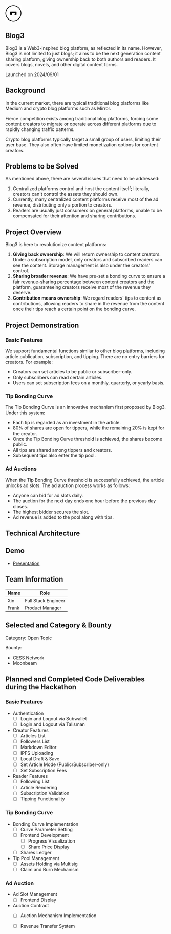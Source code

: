 
<img src="./White.png" width="50px">

## Blog3

Blog3 is a Web3-inspired blog platform, as reflected in its name. However, Blog3 is not limited to just blogs; it aims to be the next generation content sharing platform, giving ownership back to both authors and readers. It covers blogs, novels, and other digital content forms.

Launched on 2024/09/01

## Background

In the current market, there are typical traditional blog platforms like Medium and crypto blog platforms such as Mirror.

Fierce competition exists among traditional blog platforms, forcing some content creators to migrate or operate across different platforms due to rapidly changing traffic patterns.

Crypto blog platforms typically target a small group of users, limiting their user base. They also often have limited monetization options for content creators.

## Problems to be Solved

As mentioned above, there are several issues that need to be addressed:

1. Centralized platforms control and host the content itself; literally, creators can't control the assets they should own.
2. Currently, many centralized content platforms receive most of the ad revenue, distributing only a portion to creators.
3. Readers are usually just consumers on general platforms, unable to be compensated for their attention and sharing contributions.

## Project Overview

Blog3 is here to revolutionize content platforms:

1. **Giving back ownership**: We will return ownership to content creators. Under a subscription model, only creators and subscribed readers can see the content. Storage management is also under the creators' control.
2. **Sharing broader revenue**: We have pre-set a bonding curve to ensure a fair revenue-sharing percentage between content creators and the platform, guaranteeing creators receive most of the revenue they deserve.
3. **Contribution means ownership**: We regard readers' tips to content as contributions, allowing readers to share in the revenue from the content once their tips reach a certain point on the bonding curve.


## Project Demonstration

### Basic Features

We support fundamental functions similar to other blog platforms, including article publication, subscription, and tipping. There are no entry barriers for creators. For example:

- Creators can set articles to be public or subscriber-only.
- Only subscribers can read certain articles.
- Users can set subscription fees on a monthly, quarterly, or yearly basis.

### Tip Bonding Curve

The Tip Bonding Curve is an innovative mechanism first proposed by Blog3. Under this system:

- Each tip is regarded as an investment in the article.
- 80% of shares are open for tippers, while the remaining 20% is kept for the creator.
- Once the Tip Bonding Curve threshold is achieved, the shares become public.
- All tips are shared among tippers and creators.
- Subsequent tips also enter the tip pool.

### Ad Auctions

When the Tip Bonding Curve threshold is successfully achieved, the article unlocks ad slots. The ad auction process works as follows:

- Anyone can bid for ad slots daily.
- The auction for the next day ends one hour before the previous day closes.
- The highest bidder secures the slot.
- Ad revenue is added to the pool along with tips.


## Technical Architecture


## Demo

- [Presentation](https://docs.google.com/presentation/d/1iUXXtaeWJx--H7DTvjyJET4Z_mN4jp7z/edit?usp=sharing&ouid=108399294800638300424&rtpof=true&sd=true)

## Team Information

| Name         | Role         | 
| ----------- | ----------- |
| Xin       | Full Stack Engineer |
| Frank         | Product Manager | 


## Selected and Category & Bounty

Category: Open Topic

Bounty: 
- CESS Network
- Moonbeam


## Planned and Completed Code Deliverables during the Hackathon

### Basic Features
- Authentication
  - [ ] Login and Logout via Subwallet
  - [ ] Login and Logout via Talisman

- Creator Features
  - [ ] Articles List
  - [ ] Followers List
  - [ ] Markdown Editor
  - [ ] IPFS Uploading
  - [ ] Local Draft & Save
  - [ ] Set Article Mode (Public/Subscriber-only)
  - [ ] Set Subscription Fees

- Reader Features
  - [ ] Following List
  - [ ] Article Rendering
  - [ ] Subscription Validation
  - [ ] Tipping Functionality

### Tip Bonding Curve

- Bonding Curve Implementation
  - [ ] Curve Parameter Setting
  - [ ] Frontend Development
    - [ ] Progress Visualization
    - [ ] Share Price Display
  - [ ] Shares Ledger

- Tip Pool Management
  - [ ] Assets Holding via Multisig
  - [ ] Claim and Burn Mechanism

### Ad Auction

- Ad Slot Management
  - [ ] Frontend Display

- Auction Contract
  - [ ] Auction Mechanism Implementation
  - [ ] Revenue Transfer System

